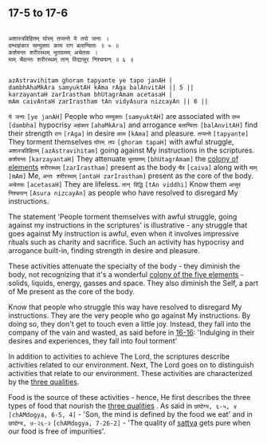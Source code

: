 ## 17-5 to 17-6


```shloka-sa

अशास्त्रविहितम् घोरम् तप्यन्ते ये तपो जनाः ।
दम्भाहंकार सम्युक्ताः काम राग बलान्विताः ॥ ५ ॥
कर्शयन्तः शरीरस्थम् भूतग्रामम् अचेतसः ।
माम् चैवान्तः शरीरस्थम् तान् विद्यासुर निश्चयान् ॥ ६ ॥

```
```shloka-sa-hk

azAstravihitam ghoram tapyante ye tapo janAH |
dambhAhaMkAra samyuktAH kAma rAga balAnvitAH || 5 ||
karzayantaH zarIrastham bhUtagrAmam acetasaH |
mAm caivAntaH zarIrastham tAn vidyAsura nizcayAn || 6 ||

```
`ये जनाः` `[ye janAH]` People who `सम्युक्ताः` `[samyuktAH]` are associated with `दम्भ` `[dambha]` hypocrisy `अहंकार` `[ahaMkAra]` and arrogance `बलान्विताः` `[balAnvitAH]` find their strength `राग` `[rAga]` in desire `काम` `[kAma]` and pleasure. `तप्यन्ते` `[tapyante]` They torment themselves `घोरम् तपः` `[ghoram tapaH]` with awful struggle, `अशास्त्रविहितम्` `[azAstravihitam]` going against My instructions in the scriptures.
`कर्शयन्तः` `[karzayantaH]` They attenuate `भूतग्रामम्` `[bhUtagrAmam]` the 
[colony of elements](13-5_to_13-6.md#five_elements) `शरीरस्थम्` `[zarIrastham]` present as the body `चैव` `[caiva]` along with `माम्` `[mAm]` Me, `अन्तः शरीरस्थम्` `[antaH zarIrastham]` present as the core of the body. `अचेतसः` `[acetasaH]` They are lifeless. `तान् विद्धि` `[tAn viddhi]` Know them `आसुर निश्चयान्` `[Asura nizcayAn]` as people who have resolved to disregard My instructions.

The statement 'People torment themselves with awful struggle, going against my instructions in the scriptures' is illustrative - any struggle that goes against My instruction is awful, even when it involves impressive rituals such as charity and sacrifice. Such an activity has hypocrisy and arrogance built-in, finding strength in desire and pleasure.

These activities attenuate the specialty of the body - they diminish the body, not recognizing that it's a wonderful 
[colony of the five elements](13-5_to_13-6.md#five_elements) - solids, liquids, energy, gasses and space. They also diminish the Self, a part of Me present as the core of the body. 

Know that people who struggle this way have resolved to disregard My instructions. They are the very people who go against My instructions. By doing so, they don't get to touch even a little joy. Instead, they fall into the company of the vain and wasted, as said before in [16-16](16-16.md): 'Indulging in their desires and experiences, they fall into foul torment'

In addition to activities to achieve The Lord, the scriptures describe activities related to our environment. Next, The Lord goes on to distinguish activities that relate to our environment. These activities are characterized by the 
[three qualities](2-45_to_2-46.md#satva_rajas_tamas).

Food is the source of these activities - hence, He first describes the three types of food that nourish the 
[three qualities](2-45_to_2-46.md#satva_rajas_tamas)
. As said in 
`छांदोग्य, ६-५, ४` `[chAMdogya, 6-5, 4]` - 'Son, the mind is defined by the food we eat' and in 
`छांदोग्य, ७-२६-२` `[chAMdogya, 7-26-2]` - 'The quality of [sattva](14-6.md#sattva)
 gets pure when our food is free of impurities'. 


